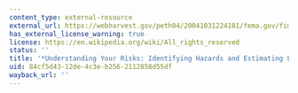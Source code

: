 ```yaml
---
content_type: external-resource
external_url: https://webharvest.gov/peth04/20041031224101/fema.gov/fima/planning_toc3.shtm
has_external_license_warning: true
license: https://en.wikipedia.org/wiki/All_rights_reserved
status: ''
title: '*Understanding Your Risks: Identifying Hazards and Estimating Losses*'
uid: 84cf5d43-12de-4c3e-b256-2112858d55df
wayback_url: ''
---
```

